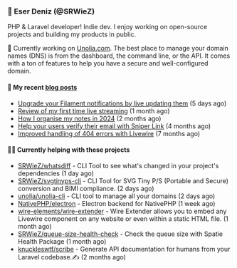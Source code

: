 
### 👋 Eser Deniz (@SRWieZ)

PHP & Laravel developer! Indie dev. I enjoy working on open-source projects and building my products in public.

🚀 Currently working on [Unolia.com](https://unolia.com). The best place to manage your domain names (DNS) is from the dashboard, the command line, or the API. It comes with a ton of features to help you have a secure and well-configured domain.

#### 📝 My recent [blog posts](https://srwiez.com)

- [Upgrade your Filament notifications by live updating them](https://srwiez.com/posts/upgrade-your-filament-notifications-by-live-updating-them) (5 days ago)
- [Review of my first time live streaming](https://srwiez.com/posts/review-of-my-first-time-live-streaming) (1 month ago)
- [How I organise my notes in 2024](https://srwiez.com/posts/how-i-organise-my-notes-in-2024) (2 months ago)
- [Help your users verify their email with Sniper Link](https://srwiez.com/posts/help-your-users-verify-their-email-with-sniper-link) (4 months ago)
- [Improved handling of 404 errors with Livewire](https://srwiez.com/posts/improved-handling-of-404-errors-with-livewire) (7 months ago)

#### 👨‍🔧 Currently helping with these projects

- [SRWieZ/whatsdiff](https://github.com/SRWieZ/whatsdiff) - CLI Tool to see what&#39;s changed in your project&#39;s dependencies (1 day ago)
- [SRWieZ/svgtinyps-cli](https://github.com/SRWieZ/svgtinyps-cli) - CLI Tool for SVG Tiny P/S (Portable and Secure) conversion and BIMI compliance. (2 days ago)
- [unolia/unolia-cli](https://github.com/unolia/unolia-cli) - CLI tool to manage all your domains (2 days ago)
- [NativePHP/electron](https://github.com/NativePHP/electron) - Electron backend for NativePHP (1 week ago)
- [wire-elements/wire-extender](https://github.com/wire-elements/wire-extender) - Wire Extender allows you to embed any Livewire component on any website or even within a static HTML file. (1 month ago)
- [SRWieZ/queue-size-health-check](https://github.com/SRWieZ/queue-size-health-check) - Check the queue size with Spatie Health Package (1 month ago)
- [knuckleswtf/scribe](https://github.com/knuckleswtf/scribe) - Generate API documentation for humans from your Laravel codebase.✍ (2 months ago)
